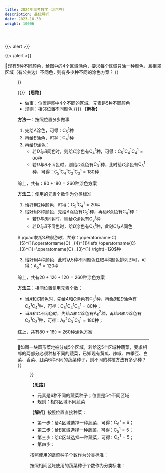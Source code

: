 ```yaml
---
title: 2024年高考数学（北京卷）
description: 最佳解析
date: 2023-10-30
weight: 10006


---
```


{{< alert >}}



{{< /alert >}}



&#128311;现有$5$种不同颜色，给图中的$4$个区域涂色，要求每个区域只涂一种颜色，且相邻区域（有公共边）不同色，则有多少种不同的涂色方案？
{{<figure src="/images/maths/probability/ac/coloring-001.png">}}

{{<alert color="primary">}}
【**思路**】
- 做事：位置是图中$4$个不同的区域。元素是$5$种不同颜色
- 规则：相邻位置不同颜色
{{</alert>}}
【**解析**】

**方法一**：按照位置分步做事
1. 先给$A$涂色，可得：$\operatorname{C} _{5}^{1}$种
2. 再给$B$涂色，可得：$\operatorname{C} _{4}^{1}$种
3. 再给$D$涂色：
   - 若$D$与$B$同色时，则给$C$涂色有$\operatorname{C} _{4}^{1}$种，可得：$\operatorname{C} _{5}^{1}\operatorname{C} _{4}^{1}\operatorname{C} _{4}^{1}=80$种
   - 若$D$与$B$不同色时，则给$D$涂色有$\operatorname{C} _{3}^{1}$种，此时给$C$涂色有$\operatorname{C} _{3}^{1}$种，可得：$\operatorname{C} _{5}^{1}\operatorname{C} _{4}^{1}\operatorname{C} _{3}^{1}\operatorname{C} _{3}^{1}=180$种

综上，共有：$80+180=260$种涂色方案

**方法二**：使用的元素个数作为分类标准
1. 恰好用$2$种颜色，可得：$\operatorname{C} _{5}^{1}\operatorname{C} _{4}^{1}=20$种
2. 恰好用$3$种颜色，先给$A$涂色有$\operatorname{C} _{5}^{1}$种，再给$B$涂色有$\operatorname{C} _{4}^{1}$种：
   - 若$D$与$B$同色时，则给$C$涂色有$\operatorname{C} _{3}^{1}$种
   - 若$D$与$B$不同色时，给$D$涂色有$\operatorname{C} _{3}^{1}$种，此时$C$与$A$同色

$ \quad$故用$3$种颜色时，共有：$\operatorname{C} _{5}^{1}\operatorname{C} _{4}^{1}\left( \operatorname{C} _{3}^{1}+\operatorname{C} _{3}^{1} \right)=120$种

3. 恰好用$4$种颜色，此时从$5$种不同颜色任取$4$种颜色排列即可，可得：$\operatorname{A} _{5}^{4}=120$种

综上，共有$20+120+120=260$种涂色方案

**方法三**：相间位置使用元素个数：
- 当$A$和$C$同色时，先给$A$和$C$涂色有$\operatorname{C} _{5}^{1}$种，再给$B$和$D$涂色有$\operatorname{C} _{4}^{1}\operatorname{C} _{4}^{1}$种，可得：$\operatorname{C} _{5}^{1}\operatorname{C} _{4}^{1}\operatorname{C} _{4}^{1}=80$种；
- 当$A$和$C$不同色时，先给$A$和$C$涂色有$\operatorname{A} _{5}^{2}$种，再给$B$和$D$涂色有$\operatorname{C} _{3}^{1}\operatorname{C} _{3}^{1}$种，可得：$\operatorname{A} _{5}^{2}\operatorname{C} _{3}^{1}\operatorname{C} _{3}^{1}=180$种；

综上，共有$80+180=260$种涂色方案

---
&#128311;如图一块圆形菜地被分成$5$个区域，若给这$5$个区域种蔬菜，要求相邻的两部分必须种植不同的蔬菜，已知现有黄瓜、辣椒、四季豆、白菜、香菜、韭菜$6$种不同的蔬菜种子，则不同的种植方法有多少种？
{{<figure src="/images/maths/probability/ac/coloring-002.png">}}

【**思路**】
- 元素是$6$种不同的蔬菜种子；位置是$5$个不同区域
- 规则：相邻区域不同蔬菜

【**解析**】按照位置直接种菜：
- 第一步：给$A$区域选择一种蔬菜，可得：$\operatorname{C}_{6}^{1}=6$；
- 第二步：给$B$区域选择一种蔬菜，可得：$\operatorname{C}_{5}^{1}=5$；
- 第三步：给$C$区域选择一种蔬菜，可得：$\operatorname{C}_{4}^{1}=5$；
- 第四步：

按照使用的蔬菜种子个数作为分类标准：

按照相间区域使用的蔬菜种子个数作为分类标准：

